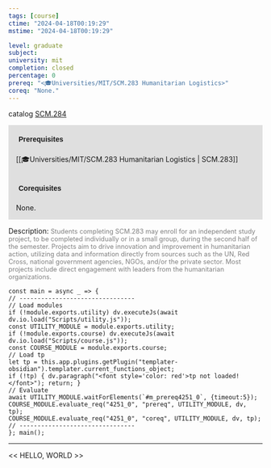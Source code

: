 ```yaml
---
tags: [course]
ctime: "2024-04-18T00:19:29"
mstime: "2024-04-18T00:19:29"

level: graduate
subject: 
university: mit
completion: closed
percentage: 0
prereq: "<🎓Universities/MIT/SCM.283 Humanitarian Logistics>"
coreq: "None."
---
```


catalog [SCM.284](http://student.mit.edu/catalog/mSCMa.html#SCM.284)

<span style="display: block; padding: 15px; background-color: rgb(100, 100, 100, 0.2);"><font id="m_prereq4251_0" style="display: block; font-family: Arial, sans-serif; font-weight: bold; padding: 5px">Prerequisites</font><br><span id="prereq4251_0">[[🎓Universities/MIT/SCM.283 Humanitarian Logistics | SCM.283]]</span></span>
<span style="display: block; padding: 15px; background-color: rgb(100, 100, 100, 0.2);"><font id="m_coreq4251_0" style="display: block; font-family: Arial, sans-serif; font-weight: bold; padding: 5px">Corequisites</font><br><span id="coreq4251_0">None.</span></span>

<font style="">Description:</font>
<font style="color: grey; font-size: 0.8rem;">Students completing SCM.283 may enroll for an independent study project, to be completed individually or in a small group, during the second half of the semester. Projects aim to drive innovation and improvement in humanitarian action, utilizing data and information directly from sources such as the UN, Red Cross, national government agencies, NGOs, and/or the private sector. Most projects include direct engagement with leaders from the humanitarian organizations.</font>

```dataviewjs
const main = async _ => {
// --------------------------------
// Load modules
if (!module.exports.utility) dv.executeJs(await dv.io.load("Scripts/utility.js"));
const UTILITY_MODULE = module.exports.utility;
if (!module.exports.course) dv.executeJs(await dv.io.load("Scripts/course.js"));
const COURSE_MODULE = module.exports.course;
// Load tp
let tp = this.app.plugins.getPlugin("templater-obsidian").templater.current_functions_object;
if (!tp) { dv.paragraph("<font style='color: red'>tp not loaded!</font>"); return; }
// Evaluate
await UTILITY_MODULE.waitForElements(`#m_prereq4251_0`, {timeout:5});
COURSE_MODULE.evaluate_req("4251_0", "prereq", UTILITY_MODULE, dv, tp);
COURSE_MODULE.evaluate_req("4251_0", "coreq", UTILITY_MODULE, dv, tp);
// --------------------------------
}; main();
```

---

<< HELLO, WORLD >>
